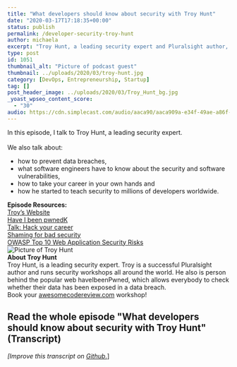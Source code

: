 ```yaml
---
title: "What developers should know about security with Troy Hunt"
date: "2020-03-17T17:18:35+00:00"
status: publish
permalink: /developer-security-troy-hunt
author: michaela
excerpt: "Troy Hunt, a leading security expert and Pluralsight author, tells us all about data breaches and how to tale your career in your own hands."
type: post
id: 1051
thumbnail_alt: "Picture of podcast guest"
thumbnail: ../uploads/2020/03/troy-hunt.jpg
category: [DevOps, Entrepreneurship, Startup]
tag: []
post_header_image: ../uploads/2020/03/Troy_Hunt_bg.jpg
_yoast_wpseo_content_score:
  - "30"
audio: https://cdn.simplecast.com/audio/aaca90/aaca909a-e34f-49ae-a86f-f59e4fa807f0/631fb569-139b-4b95-9693-943a4c247a82/episode-14-troy-hunt-ready_tc.mp3
---
```


<div class="episode-about">
In this episode, I talk to Troy Hunt, a leading security expert.
<br/> <br/>We also talk about:
<ul>
<li> how to prevent data breaches,</li>
<li> what software engineers have to know about the security and software vulnerabilities,</li>
<li> how to take your career in your own hands and</li>
<li> how he started to teach security to millions of developers worldwide.</li>
</ul>
</div>
<div class=" episode-links">
<b>Episode Resources:</b><br/>
<a href="https://www.troyhunt.com/">Troy’s Website</a><br/>
<a href="https://haveibeenpwned.com/">Have I been pwnedK</a><br/>
<a href="https://youtu.be/-MUhcgXBj_A">Talk: Hack your career</a><br/>
<a href="https://www.troyhunt.com/the-effectiveness-of-publicly-shaming-bad-security">Shaming for bad security</a><br/>
<a href="https://owasp.org/www-project-top-ten/">OWASP Top 10 Web Application Security Risks</a><br/>
</div>

<div class="row pt-2 align-items-center">
<div class="col-4 guest-picture">
<img src="../uploads/2020/03/troy-hunt.jpg" alt="Picture of Troy Hunt"/>
</div>
<div class="col-8 guest-about">
<b>About Troy Hunt</b><br/>
Troy Hunt, is a leading security expert. Troy is a successful Pluralsight author and runs security workshops all around the world. He also is person behind the popular web haveIbeenPwned, which allows everybody to check whether their data has been exposed in a data breach.
</div>
</div>

<div class="sponsorship">
Book your <a href="https://www.michaelagreiler.com/workshops">awesomecodereview.com</a> workshop!
</div>

## Read the whole episode "What developers should know about security with Troy Hunt" (Transcript)

_\[Improve this transcript on [Github](https://github.com/mgreiler/se-unlocked/tree/master/Transcripts)_[.](https://github.com/mgreiler/se-unlocked/tree/master/Transcripts)\]
